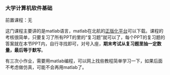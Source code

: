 ### 大学计算机软件基础

前置课程：无

这门课程主要讲的是matlab语言，matlab在北航的[正版化平台](s.buaa.edu.cn)可以下载。课程的考核很简单，只要复习了所有PPT的里的“复习题”就可以了，每个PPT的复习题的答案就在本节PPT内，自行寻找即可，对号入座，**期末考试从复习题里抽一定数量，最后等于默写**。

有三次小作业，需要用matlab编程，可以网上找些教程简单学习一下，如果后面不考虑做仿真，可能不会再用matlab了。